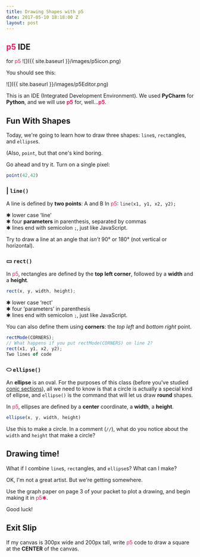 ```yaml
---
title: Drawing Shapes with p5
date: 2017-05-10 18:18:00 Z
layout: post
---
```


## <span style="color: #ED1F5E">p5</span> IDE
<span class="mega-octicon octicon-search"></span> for <span style="color: #ED1F5E">p5</span>
![]({{ site.baseurl }}/images/p5icon.png)

You should see this:

![]({{ site.baseurl }}/images/p5Editor.png)

This is an IDE (Integrated Development Environment). We used **PyCharm** for **Python**, and we will use **<span style="color: #ED1F5E">p5</span>** for, well...**<span style="color: #ED1F5E">p5</span>**.

## Fun With Shapes

Today, we're going to learn how to draw three shapes: `line`s, `rect`angles, and `ellipse`s.

(Also, `point`, but that one's kind boring.

<span class="mega-octicon octicon-bug"></span> Go ahead and try it. Turn on a single pixel:

```javascript
point(42,42)
```

### | `line()`
A line is defined by **two points**:  A and B
In <span style="color: #ED1F5E">p5</span>:  `line(x1, y1, x2, y2);`

✱ lower case ‘line’    
✱ four **parameters** in parenthesis, separated by commas    
✱ lines end with semicolon `;`, just like JavaScript.    

<span class="mega-octicon octicon-bug"></span> Try to draw a line at an angle that _isn't_ 90° or 180° (not vertical or horizontal).

### ▭ `rect()`
In <span style="color: #ED1F5E">p5</span>, rectangles are defined by the **top left corner**, followed by a **width** and a **height**.

```javascript
rect(x, y, width, height);
```

✱ lower case ‘rect’    
✱ four ‘parameters’ in parenthesis    
✱ lines end with semicolon `;`, just like JavaScript.    

You can also define them using **corners**: the _top left_ and _bottom right_ point.

```javascript
rectMode(CORNERS);
// What happens if you put rectMode(CORNERS) on line 2?
rect(x1, y1, x2, y2);
Two lines of code
```

### ⬭ `ellipse()`
An **ellipse** is an oval. For the purposes of this class (before you've studied [conic sections][c37a8208]), all we need to know is that a circle is actually a special kind of ellipse, and `ellipse()` is the command that will let us draw **round** shapes.

  [c37a8208]: https://www.google.com/webhp?sourceid=chrome-instant&ion=1&espv=2&ie=UTF-8#q=conic%20sections "Google it!"

In <span style="color: #ED1F5E">p5</span>, ellipses are defined by a **center** coordinate, a **width**, a **height**.

```javascript
ellipse(x, y, width, height)
```

<span class="mega-octicon octicon-bug"></span> Use this to make a circle. In a comment (`//`), what do you notice about the `width` and `height` that make a circle?

## Drawing time!

What if I combine `line`s, `rect`angles, and `ellipse`s? What can I make?

<script type="text/p5" data-preview-width="200" data-preview-height="200">
function setup() {
	createCanvas(200, 200)
}

function draw() {
	line(78, 5, 78, 200)
	line(82, 5, 82, 200)
	rect(5, 5, 150, 75);
	rect(50, 40, 60, 30);
	ellipse(80, 80, 30, 15);
}
</script>

OK, I'm not a great artist. But we're getting somewhere.

<span class="mega-octicon octicon-bug"></span> Use the graph paper on page 3 of your packet to plot a drawing, and begin making it in <span style="color: #ED1F5E">p5✱</span>.

Good luck!

<span class="mega-octicon octicon-thumbsup" style="font-size: 144px"></span>

## Exit Slip
If my canvas is 300px wide and 200px tall, write <span style="color: #ED1F5E">p5</span> code to draw a square at the **CENTER** of the canvas.
